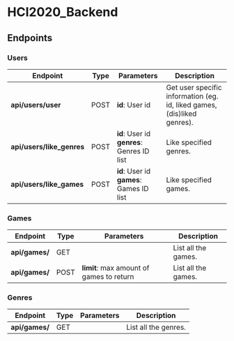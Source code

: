 # HCI2020_Backend

## Endpoints

### Users

| Endpoint                  | Type | Parameters                                     | Description                                                             |
| ------------------------- | ---- | ---------------------------------------------- | ----------------------------------------------------------------------- |
| **api/users/user**        | POST | **id**: User id                                | Get user specific information (eg. id, liked games, (dis)liked genres). |
| **api/users/like_genres** | POST | **id**: User id<br/>**genres**: Genres ID list | Like specified genres.                                                  |
| **api/users/like_games**  | POST | **id**: User id<br/>**games**: Games ID list   | Like specified games.                                                   |

### Games

| Endpoint       | Type | Parameters                               | Description         |
| -------------- | ---- | ---------------------------------------- | ------------------- |
| **api/games/** | GET  |                                          | List all the games. |
| **api/games/** | POST | **limit**: max amount of games to return | List all the games. |

### Genres

| Endpoint       | Type | Parameters | Description          |
| -------------- | ---- | ---------- | -------------------- |
| **api/games/** | GET  |            | List all the genres. |
